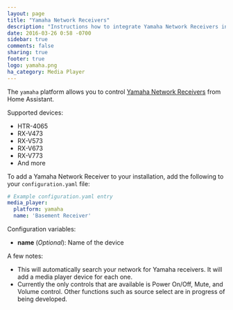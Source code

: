 ```yaml
---
layout: page
title: "Yamaha Network Receivers"
description: "Instructions how to integrate Yamaha Network Receivers into Home Assistant."
date: 2016-03-26 0:58 -0700
sidebar: true
comments: false
sharing: true
footer: true
logo: yamaha.png
ha_category: Media Player
---
```



The `yamaha` platform allows you to control [Yamaha Network Receivers](http://usa.yamaha.com/products/audio-visual/av-receivers-amps/rx) from Home Assistant.

Supported devices:

- HTR-4065
- RX-V473
- RX-V573
- RX-V673
- RX-V773
- And more

To add a Yamaha Network Receiver to your installation, add the following to your `configuration.yaml` file:

```yaml
# Example configuration.yaml entry
media_player:
  platform: yamaha
  name: 'Basement Receiver'
```
Configuration variables:

- **name** (*Optional*): Name of the device

A few notes:

- This will automatically search your network for Yamaha receivers.  It will add a media player device for each one.
- Currently the only controls that are available is Power On/Off, Mute, and Volume control. Other functions such as source select are in progress of being developed.

